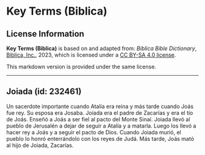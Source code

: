 # Key Terms (Biblica)

## License Information

**Key Terms (Biblica)** is based on and adapted from: _Biblica Bible Dictionary_, [Biblica, Inc.](https://www.biblica.com/), 2023, which is licensed under a [CC BY-SA 4.0 license](https://creativecommons.org/licenses/by-sa/4.0/legalcode.en).

This markdown version is provided under the same license.



--------------------------------

## Joiada (id: 232461)

Un sacerdote importante cuando Atalía era reina y más tarde cuando Joás fue rey. Su esposa era Josaba. Joiada era el padre de Zacarías y era el tío de Joás. Enseñó a Joás a ser fiel al pacto del Monte Sinaí. Joiada llevó al pueblo de Jerusalén a dejar de seguir a Atalía y a matarla. Luego los llevó a hacer rey a Joás y a seguir el pacto de Dios. Cuando Joiada murió, el pueblo lo honró enterrándolo con los reyes de Judá. Más tarde, Joás mató al hijo de Joiada, Zacarías.


